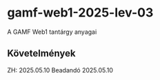 # gamf-web1-2025-lev-03
A GAMF Web1 tantárgy anyagai 


## Követelmények
ZH: 2025.05.10
Beadandó 2025.05.10